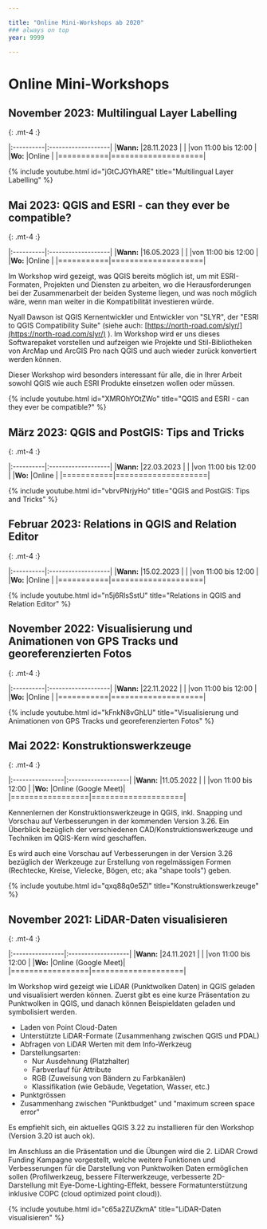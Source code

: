 ```yaml
---

title: "Online Mini-Workshops ab 2020"
### always on top
year: 9999

---
```


# Online Mini-Workshops

## November 2023: Multilingual Layer Labelling
{: .mt-4 :}

|:----------|:-------------------|
|**Wann:**  |28.11.2023          |
|           |von 11:00 bis 12:00 |
|**Wo:**    |Online              |
|===========|====================|

{% include youtube.html id="jGtCJGYhARE" title="Multilingual Layer Labelling" %}

## Mai 2023: QGIS and ESRI - can they ever be compatible?
{: .mt-4 :}

|:----------|:-------------------|
|**Wann:**  |16.05.2023          |
|           |von 11:00 bis 12:00 |
|**Wo:**    |Online              |
|===========|====================|

Im Workshop wird gezeigt, was QGIS bereits möglich ist, um mit ESRI-Formaten,
Projekten und Diensten zu arbeiten, wo die Herausforderungen bei der Zusammenarbeit
der beiden Systeme liegen, und was noch möglich wäre, wenn man weiter in die
Kompatibilität investieren würde.

Nyall Dawson ist QGIS Kernentwickler und Entwickler von "SLYR", der "ESRI to QGIS
Compatibility Suite" (siehe auch: [https://north-road.com/slyr/](https://north-road.com/slyr/) ).
Im Workshop wird er uns dieses Softwarepaket vorstellen und aufzeigen wie Projekte
und Stil-Bibliotheken von ArcMap und ArcGIS Pro nach QGIS und auch wieder zurück
konvertiert werden können.

Dieser Workshop wird besonders interessant für alle, die in Ihrer Arbeit sowohl
QGIS wie auch ESRI Produkte einsetzen wollen oder müssen.

{% include youtube.html id="XMROhYOtZWo" title="QGIS and ESRI - can they ever be compatible?" %}

## März 2023: QGIS and PostGIS: Tips and Tricks
{: .mt-4 :}

|:----------|:-------------------|
|**Wann:**  |22.03.2023          |
|           |von 11:00 bis 12:00 |
|**Wo:**    |Online              |
|===========|====================|

{% include youtube.html id="vbrvPNrjyHo" title="QGIS and PostGIS: Tips and Tricks" %}

## Februar 2023: Relations in QGIS and Relation Editor
{: .mt-4 :}

|:----------|:-------------------|
|**Wann:**  |15.02.2023          |
|           |von 11:00 bis 12:00 |
|**Wo:**    |Online              |
|===========|====================|

{% include youtube.html id="n5j6RlsSstU" title="Relations in QGIS and Relation Editor" %}

## November 2022: Visualisierung und Animationen von GPS Tracks und georeferenzierten Fotos
{: .mt-4 :}

|:----------|:-------------------|
|**Wann:**  |22.11.2022          |
|           |von 11:00 bis 12:00 |
|**Wo:**    |Online              |
|===========|====================|

{% include youtube.html id="kFnkN8vGhLU" title="Visualisierung und Animationen von GPS Tracks und georeferenzierten Fotos" %}

## Mai 2022: Konstruktionswerkzeuge 
{: .mt-4 :}

|:----------------|:-------------------|
|**Wann:**        |11.05.2022          |
|                 |von 11:00 bis 12:00 |
|**Wo:**          |Online (Google Meet)|
|=================|====================|

Kennenlernen der Konstruktionswerkzeuge in QGIS, inkl. Snapping und Vorschau auf
Verbesserungen in der kommenden Version 3.26.
Ein Überblick bezüglich der verschiedenen CAD/Konstruktionswerkzeuge und Techniken
im QGIS-Kern wird geschaffen.

Es wird auch eine Vorschau auf Verbesserungen in der Version 3.26 bezüglich der
Werkzeuge zur Erstellung von regelmässigen Formen (Rechtecke, Kreise, Vielecke,
Bögen, etc; aka "shape tools") geben.

{% include youtube.html id="qxq88q0e5ZI" title="Konstruktionswerkzeuge" %}

## November 2021: LiDAR-Daten visualisieren
{: .mt-4 :}

|:----------------|:-------------------|
|**Wann:**        |24.11.2021          |
|                 |von 11:00 bis 12:00 |
|**Wo:**          |Online (Google Meet)|
|=================|====================|

Im Workshop wird gezeigt wie LiDAR (Punktwolken Daten) in QGIS geladen und
visualisiert werden können. Zuerst gibt es eine kurze Präsentation zu Punktwolken
in QGIS, und danach können Beispieldaten geladen und symbolisiert werden.

* Laden von Point Cloud-Daten
* Unterstützte LiDAR-Formate (Zusammenhang zwischen QGIS und PDAL)
* Abfragen von LiDAR Werten mit dem Info-Werkzeug
* Darstellungsarten:
  * Nur Ausdehnung (Platzhalter)
  * Farbverlauf für Attribute
  * RGB (Zuweisung von Bändern zu Farbkanälen)
  * Klassifikation (wie Gebäude, Vegetation, Wasser, etc.)
* Punktgrössen
* Zusammenhang zwischen "Punktbudget" und "maximum screen space error"

Es empfiehlt sich, ein aktuelles QGIS 3.22 zu installieren für den Workshop
(Version 3.20 ist auch ok).

Im Anschluss an die Präsentation und die Übungen wird die 2. LiDAR Crowd Funding
Kampagne vorgestellt, welche weitere Funktionen und Verbesserungen für die
Darstellung von Punktwolken Daten ermöglichen sollen (Profilwerkzeug, bessere
Filterwerkzeuge, verbesserte 2D-Darstellung mit Eye-Dome-Lighting-Effekt,
bessere Formatunterstützung inklusive COPC (cloud optimized point cloud)).

{% include youtube.html id="c65a2ZUZkmA" title="LiDAR-Daten visualisieren" %}
